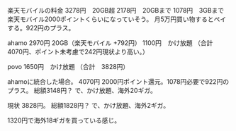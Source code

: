 楽天モバイルの料金
3278円　20GB超
2178円　20GBまで
1078円　3GBまで
楽天モバイル2000ポイントくらいになっていそう。
月5万円買い物するとペイする。922円のプラス。


ahamo
2970円 20GB（楽天モバイル +792円）
1100円　かけ放題
（合計　4070円、ポイント未考慮で242円現状より高い。）

povo
1650円　かけ放題
（合計　3828円）


ahamoに統合した場合。
4070円
2000円ポイント還元。1078円必要で922円のプラス。
総額3148円？
で、かけ放題、海外20ギガ。

現状
3828円。
総額1828円？
で、かけ放題、海外2ギガ。

1320円で海外18ギガを買っている感じ。
